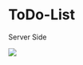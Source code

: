 # ToDo-List
Server Side


![](https://user-images.githubusercontent.com/72227066/97335949-5834e080-1876-11eb-95b6-302abe48cbd1.png)
